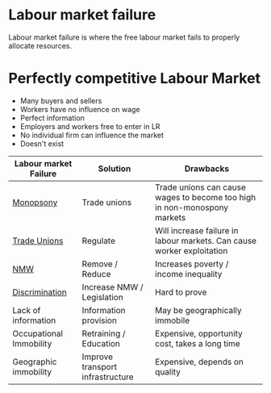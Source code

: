 # Labour market failure #
Labour market failure is where the free labour market fails to properly allocate resources.

# Perfectly competitive Labour Market #
- Many buyers and sellers
- Workers have no influence on wage
- Perfect information
- Employers and workers free to enter in LR
- No individual firm can influence the market
- Doesn't exist

| Labour market Failure | Solution | Drawbacks |
|---|---|---|
|[Monopsony](monopsony.md)|Trade unions|Trade unions can cause wages to become too high in non-monospony markets|
|[Trade Unions](trade_unions.md)|Regulate|Will increase failure in labour markets. Can cause worker exploitation|
|[NMW](national_minimum_wage.md)|Remove / Reduce|Increases poverty / income inequality|
|[Discrimination](discrimination.md)|Increase NMW / Legislation|Hard to prove|
|Lack of information|Information provision|May be geographically immobile|
|Occupational Immobility|Retraining / Education|Expensive, opportunity cost, takes a long time|
|Geographic immobility|Improve transport infrastructure|Expensive, depends on quality|